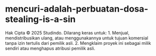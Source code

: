 # mencuri-adalah-perbuatan-dosa-stealing-is-a-sin
Hak Cipta © 2025 Studindo. Dilarang keras untuk:   1. Menjual, mendistribusikan ulang, atau menggunakannya untuk tujuan komersial tanpa izin tertulis dari pemilik asli.   2. Mengklaim proyek ini sebagai milik sendiri atau menghapus atribusi pemilik asli.

